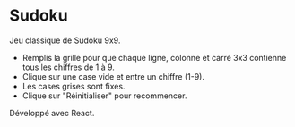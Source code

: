 # Sudoku

Jeu classique de Sudoku 9x9.

- Remplis la grille pour que chaque ligne, colonne et carré 3x3 contienne tous les chiffres de 1 à 9.
- Clique sur une case vide et entre un chiffre (1-9).
- Les cases grises sont fixes.
- Clique sur "Réinitialiser" pour recommencer.

Développé avec React.

